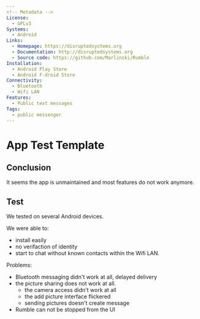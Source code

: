 ```yaml
---
<!-- Metadata -->
License: 
  - GPLv3
Systems: 
  - Android
Links:
  - Homepage: https://disruptedsystems.org
  - Documentation: http://disruptedsystems.org
  - Source code: https://github.com/Marlinski/Rumble
Installation:
  - Android Play Store
  - Android F-droid Store
Connectivity:
  - Bluetooth
  - Wifi LAN
Features:
  - Public text messages
Tags:
  - public messenger
---
```


<!-- Content -->
# App Test Template

## Conclusion

It seems the app is unmaintained and most features do not work anymore.

## Test

We tested on several Android devices.

We were able to:

* install easily
* no verifaction of identity
* start to chat without known contacts within the Wifi LAN.

Problems:

* Bluetooth messaging didn't work at all, delayed delivery
* the picture sharing does not work at all.
  * the camera access didn't work at all
  * the add picture interface flickered
  * sending pictures doesn't create message
* Rumble can not be stopped from the UI
